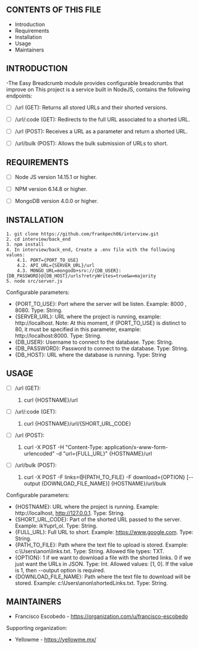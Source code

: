 CONTENTS OF THIS FILE
---------------------

 * Introduction
 * Requirements
 * Installation
 * Usage
 * Maintainers


INTRODUCTION
------------

-The Easy Breadcrumb module provides configurable breadcrumbs that improve on
This project is a service built in NodeJS, contains the following endpoints:
- [ ] /url (GET): Returns all stored URLs and their shorted versions.
- [ ] /url/:code (GET): Redirects to the full URL associated to a shorted URL.
- [ ] /url (POST): Receives a URL as a parameter and return a shorted URL.
- [ ] /url/bulk (POST): Allows the bulk submission of URLs to short.


REQUIREMENTS
------------

- [ ] Node JS version 14.15.1 or higher.
- [ ] NPM version 6.14.8 or higher.
- [ ] MongoDB version 4.0.0 or higher.


INSTALLATION
------------

    1. git clone https://github.com/frankpech06/interview.git
    2. cd interview/back_end
    3. npm install
    4. In interview/back_end, Create a .env file with the following values:
        4.1. PORT={PORT_TO_USE}
        4.2. API_URL={SERVER_URL}/url
        4.3. MONGO_URL=mongodb+srv://{DB_USER}:{DB_PASSWORD}@{DB_HOST}/urls?retryWrites=true&w=majority
    5. node src/server.js

Configurable parameters:
 * {PORT_TO_USE}: Port where the server will be listen. Example: 8000
 , 8080. Type: String.
 * {SERVER_URL}: URL where the project is running, example: http://localhost. Note: At this moment, 
 if {PORT_TO_USE} is distinct to 80, it must be specified in this parameter, example:
 http://localhost:8000. Type: String.
 * {DB_USER}: Username to connect to the database. Type: String.
 * {DB_PASSWORD}: Password to connect to the database. Type: String. 
 * {DB_HOST}: URL where the database is running. Type: String


USAGE
-------------

- [ ] /url (GET):

    1. curl {HOSTNAME}/url

- [ ] /url/:code (GET):

    1. curl {HOSTNAME}/url/{SHORT_URL_CODE}

- [ ] /url (POST):

    1. curl -X POST -H "Content-Type: application/x-www-form-urlencoded" 
    -d "url={FULL_URL}" {HOSTNAME}/url

- [ ] /url/bulk (POST):

    1. curl -X POST -F links=@{PATH_TO_FILE} -F download={OPTION} 
    [--output {DOWNLOAD_FILE_NAME}] {HOSTNAME}/url/bulk

Configurable parameters:
 * {HOSTNAME}: URL where the project is running. Example: http://localhost, 
 http://127.0.0.1. Type: String.
 * {SHORT_URL_CODE}: Part of the shorted URL passed to the server. 
 Example: ikYuprl_ol. Type: String.
 * {FULL_URL}: Full URL to short. Example: https://www.google.com. Type: String.
 * {PATH_TO_FILE}: Path where the text file to upload is stored. Example:
 c:\Users\anon\links.txt. Type: String. Allowed file types: TXT.
 * {OPTION}: 1 if we want to download a file with the shorted links. 0 if we
 just want the URLs in JSON. Type: Int. Allowed values: [1, 0].
 If the value is 1, then --output option is required.
 * {DOWNLOAD_FILE_NAME}: Path where the text file to download will be stored. 
 Example: c:\Users\anon\shortedLinks.txt. Type: String.


MAINTAINERS
-----------

 * Francisco Escobedo - https://organization.com/u/francisco-escobedo

Supporting organization:

 * Yellowme - https://yellowme.mx/

